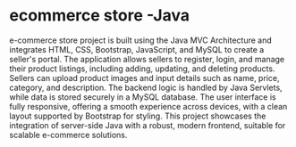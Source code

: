 # ecommerce store -Java

 e-commerce store project is built using the Java MVC Architecture and integrates HTML, CSS, Bootstrap, JavaScript, and MySQL to create a seller's portal. The application allows sellers to register, login, and manage their product listings, including adding, updating, and deleting products. Sellers can upload product images and input details such as name, price, category, and description. The backend logic is handled by Java Servlets, while data is stored securely in a MySQL database. The user interface is fully responsive, offering a smooth experience across devices, with a clean layout supported by Bootstrap for styling. This project showcases the integration of server-side Java with a robust, modern frontend, suitable for scalable e-commerce solutions.
